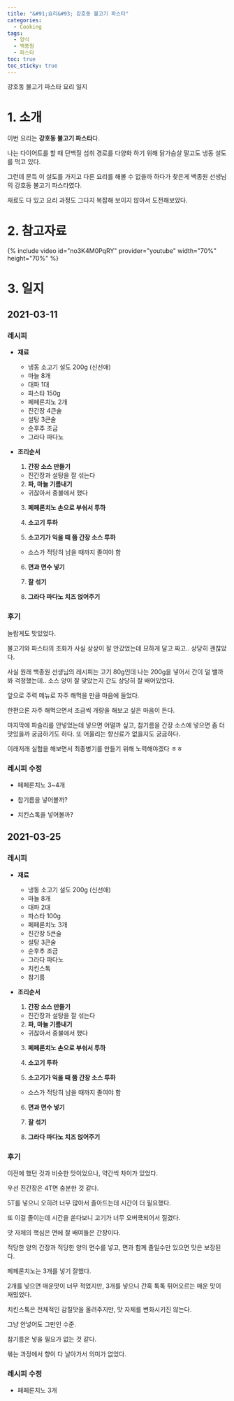 ```yaml
---
title: "&#91;요리&#93; 강호동 불고기 파스타"
categories:
  - Cooking
tags:
  - 양식
  - 백종원
  - 파스타
toc: true
toc_sticky: true
---
```


강호동 불고기 파스타 요리 일지

# 1. 소개

이번 요리는 **강호동 불고기 파스타**다.

나는 다이어트를 할 때 단백질 섭취 경로를 다양화 하기 위해 닭가슴살 말고도 냉동 설도를 먹고 있다.

그런데 문득 이 설도를 가지고 다른 요리를 해볼 수 없을까 하다가 찾은게 백종원 선생님의 강호동 불고기 파스타였다.

재료도 다 있고 요리 과정도 그다지 복잡해 보이지 않아서 도전해보았다.

# 2. 참고자료

{% include video id="no3K4M0PqRY" provider="youtube" width="70%" height="70%" %}

# 3. 일지

## 2021-03-11

### 레시피

- **재료**

  - 냉동 소고기 설도 200g (신선애)
  - 마늘 8개
  - 대파 1대
  - 파스타 150g
  - 페페론치노 2개
  - 진간장 4큰술
  - 설탕 3큰술
  - 순후추 조금
  - 그라다 파다노

- **조리순서**

  1. **간장 소스 만들기**
    - 진간장과 설탕을 잘 섞는다
  
  2. **파, 마늘 기름내기**
    - 귀찮아서 중불에서 했다
    
  3. **페페론치노 손으로 부숴서 투하**

  4. **소고기 투하**

  5. **소고기가 익을 때 쯤 간장 소스 투하**
    - 소스가 적당히 남을 때까지 졸여야 함

  6. **면과 면수 넣기**
  
  7. **잘 섞기**
  
  8. **그라다 파다노 치즈 얹어주기** 

### 후기

놀랍게도 맛있었다.

불고기와 파스타의 조화가 사실 상상이 잘 안갔었는데 묘하게 달고 짜고.. 상당히 괜찮았다.

사실 원래 백종원 선생님의 레시피는 고기 80g인데 나는 200g을 넣어서 간이 덜 밸까봐 걱정했는데.. 소스 양이 잘 맞았는지 간도 상당히 잘 배어있었다.

앞으로 주력 메뉴로 자주 해먹을 만큼 마음에 들었다.

한편으론 자주 해먹으면서 조금씩 개량을 해보고 싶은 마음이 든다.

마지막에 파슬리를 안넣었는데 넣으면 어떨까 싶고, 참기름을 간장 소스에 넣으면 좀 더 맛있을까 궁금하기도 하다. 또 어울리는 향신료가 없을지도 궁금하다. 

이래저래 실험을 해보면서 최종병기를 만들기 위해 노력해야겠다 ㅎㅎ

### 레시피 수정

- 페페론치노 3~4개

- 참기름을 넣어볼까?

- 치킨스톡을 넣어볼까?

## 2021-03-25

### 레시피

- **재료**

  - 냉동 소고기 설도 200g (신선애)
  - 마늘 8개
  - 대파 2대
  - 파스타 100g
  - 페페론치노 3개
  - 진간장 5큰술
  - 설탕 3큰술
  - 순후추 조금
  - 그라다 파다노
  - 치킨스톡
  - 참기름

- **조리순서**

  1. **간장 소스 만들기**
    - 진간장과 설탕을 잘 섞는다
  
  2. **파, 마늘 기름내기**
    - 귀찮아서 중불에서 했다
    
  3. **페페론치노 손으로 부숴서 투하**

  4. **소고기 투하**

  5. **소고기가 익을 때 쯤 간장 소스 투하**
    - 소스가 적당히 남을 때까지 졸여야 함

  6. **면과 면수 넣기**
  
  7. **잘 섞기**
  
  8. **그라다 파다노 치즈 얹어주기** 

### 후기

이전에 했던 것과 비슷한 맛이었으나, 약간씩 차이가 있었다.

우선 진간장은 4T면 충분한 것 같다.

5T를 넣으니 오히려 너무 많아서 졸아드는데 시간이 더 필요했다.

또 이걸 졸이는데 시간을 쏟다보니 고기가 너무 오버쿡되어서 질겼다.

맛 자체의 핵심은 면에 잘 배여들은 간장이다.

적당한 양의 간장과 적당한 양의 면수를 넣고, 면과 함께 졸일수만 있으면 맛은 보장된다.

페페론치노는 3개를 넣기 잘했다.

2개를 넣으면 매운맛이 너무 적었지만, 3개를 넣으니 간혹 톡톡 튀어오르는 매운 맛이 재밌었다.

치킨스톡은 전체적인 감칠맛을 올려주지만, 맛 자체를 변화시키진 않는다.

그냥 안넣어도 그만인 수준.

참기름은 넣을 필요가 없는 것 같다.

볶는 과정에서 향이 다 날아가서 의미가 없었다.

### 레시피 수정

- 페페론치노 3개